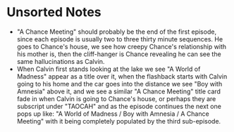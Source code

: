 # Unsorted Notes
- "A Chance Meeting" should probably be the end of the first episode, since each episode is usually two to three thirty minute sequences.
He goes to Chance's house, we see how creepy Chance's relationship with his mother is, then the cliff-hanger is Chance revealing he can see the same hallucinations as Calvin.
- When Calvin first stands looking at the lake we see "A World of Madness" appear as a title over it, when the flashback starts with Calvin going to his home and the car goes into the distance we see "Boy with Amnesia" above it, and we see a similar "A Chance Meeting" title card fade in when Calvin is going to Chance's house, or perhaps they are subscript under "TAOCAH" and as the episode continues the next one pops up like: "A World of Madness / Boy with Amnesia / A Chance Meeting" with it being completely populated by the third sub-episode.